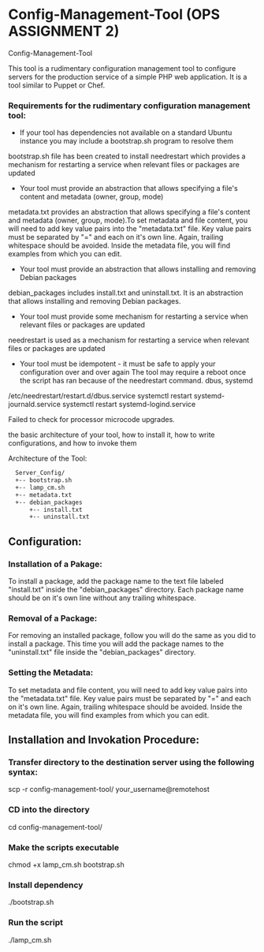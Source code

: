 # Config-Management-Tool (OPS ASSIGNMENT 2)
Config-Management-Tool

This tool is a rudimentary configuration management tool to configure servers for the production service of a simple PHP web application. It is a tool similar to Puppet or Chef.

### Requirements for the rudimentary configuration management tool:

* If your tool has dependencies not available on a standard Ubuntu instance you may include a bootstrap.sh program to resolve them

 bootstrap.sh file has been created to install needrestart which provides a mechanism for restarting a service when relevant files or packages are updated

* Your tool must provide an abstraction that allows specifying a file's content and metadata (owner, group, mode)

 metadata.txt provides an abstraction that allows specifying a file's content and metadata (owner, group, mode).To set metadata and file content, you will need to add key value pairs into the "metadata.txt" file. Key value pairs must be separated by "=" and each on it's own line. Again, trailing whitespace should be avoided. Inside the metadata file, you will find examples from which you can edit.

* Your tool must provide an abstraction that allows installing and removing Debian packages

debian_packages includes install.txt and uninstall.txt. It is an abstraction that allows installing and removing Debian packages.
 

* Your tool must provide some mechanism for restarting a service when relevant files or packages are updated

 needrestart is used as a mechanism for restarting a service when relevant files or packages are updated

* Your tool must be idempotent - it must be safe to apply your configuration over and over again
The tool may require a reboot once the script has ran because of the needrestart command. dbus, systemd

/etc/needrestart/restart.d/dbus.service
 systemctl restart systemd-journald.service
 systemctl restart systemd-logind.service

Failed to check for processor microcode upgrades.


the basic architecture of your tool, how to install it, how to write configurations, and how to invoke them

Architecture of the Tool:

``` bash
  Server_Config/
  +-- bootstrap.sh
  +-- lamp_cm.sh
  +-- metadata.txt
  +-- debian_packages
      +-- install.txt
      +-- uninstall.txt
```
      
## Configuration:

### Installation of a Pakage:
To install a package, add the package name to the text file labeled "install.txt" inside the "debian_packages" directory. Each package name should be on it's own line without any trailing whitespace.

### Removal of a Package:
For removing an installed package, follow you will do the same as you did to install a package. This time you will add the package names to the "uninstall.txt" file inside the "debian_packages" directory.

### Setting the Metadata:
To set metadata and file content, you will need to add key value pairs into the "metadata.txt" file. Key value pairs must be separated by "=" and each on it's own line. Again, trailing whitespace should be avoided. Inside the metadata file, you will find examples from which you can edit.

## Installation and Invokation Procedure:

### Transfer directory to the destination server using the following syntax:
scp -r config-management-tool/ your_username@remotehost

### CD into the directory
cd config-management-tool/

### Make the scripts executable
chmod +x lamp_cm.sh bootstrap.sh

### Install dependency
./bootstrap.sh

### Run the script
./lamp_cm.sh
 
